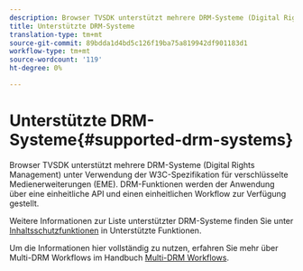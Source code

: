 ```yaml
---
description: Browser TVSDK unterstützt mehrere DRM-Systeme (Digital Rights Management) unter Verwendung der W3C-Spezifikation für verschlüsselte Medienerweiterungen (EME). DRM-Funktionen werden der Anwendung über eine einheitliche API und einen einheitlichen Workflow zur Verfügung gestellt.
title: Unterstützte DRM-Systeme
translation-type: tm+mt
source-git-commit: 89bdda1d4bd5c126f19ba75a819942df901183d1
workflow-type: tm+mt
source-wordcount: '119'
ht-degree: 0%

---
```



# Unterstützte DRM-Systeme{#supported-drm-systems}

Browser TVSDK unterstützt mehrere DRM-Systeme (Digital Rights Management) unter Verwendung der W3C-Spezifikation für verschlüsselte Medienerweiterungen (EME). DRM-Funktionen werden der Anwendung über eine einheitliche API und einen einheitlichen Workflow zur Verfügung gestellt.

Weitere Informationen zur Liste unterstützter DRM-Systeme finden Sie unter [Inhaltsschutzfunktionen](../../../release-notes/tvsdk-24-browser.md#table-hls-content-protection-features) in Unterstützte Funktionen.

Um die Informationen hier vollständig zu nutzen, erfahren Sie mehr über Multi-DRM Workflows im Handbuch [Multi-DRM Workflows](https://helpx.adobe.com/content/dam/help/en/primetime/drm/drm_multi_drm_workflows.pdf).
